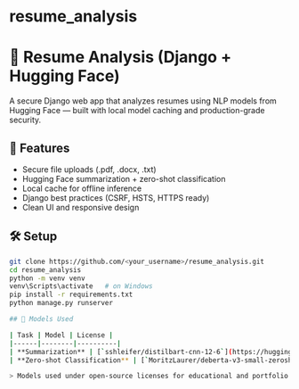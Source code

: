 # resume_analysis
# 🧠 Resume Analysis (Django + Hugging Face)

A secure Django web app that analyzes resumes using NLP models from Hugging Face — built with local model caching and production-grade security.

## 🚀 Features
- Secure file uploads (.pdf, .docx, .txt)
- Hugging Face summarization + zero-shot classification
- Local cache for offline inference
- Django best practices (CSRF, HSTS, HTTPS ready)
- Clean UI and responsive design

## 🛠️ Setup
```bash
git clone https://github.com/<your_username>/resume_analysis.git
cd resume_analysis
python -m venv venv
venv\Scripts\activate   # on Windows
pip install -r requirements.txt
python manage.py runserver

## 🧠 Models Used

| Task | Model | License |
|------|--------|----------|
| **Summarization** | [`sshleifer/distilbart-cnn-12-6`](https://huggingface.co/sshleifer/distilbart-cnn-12-6) | Apache 2.0 |
| **Zero-shot Classification** | [`MoritzLaurer/deberta-v3-small-zeroshot-v1`](https://huggingface.co/MoritzLaurer/deberta-v3-small-zeroshot-v1) | MIT |

> Models used under open-source licenses for educational and portfolio purposes.
